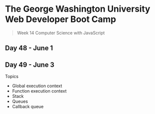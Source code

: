 # **The George Washington University Web Developer Boot Camp**
> Week 14 Computer Science with JavaScript

## **Day 48 - June 1**

## **Day 49 - June 3**
Topics
- Global execution context
- Function execution context
- Stack
- Queues
- Callback queue